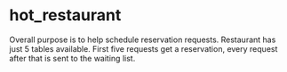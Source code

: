 # hot_restaurant

Overall purpose is to help schedule reservation requests. Restaurant has just 5 tables available. First five requests get a reservation, every request after that is sent to the waiting list.
